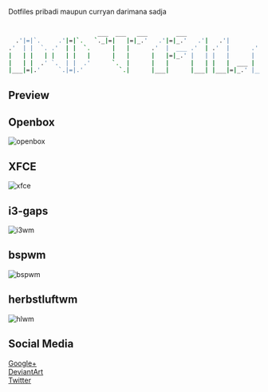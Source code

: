 Dotfiles pribadi maupun curryan darimana sadja

```sh

                         ___  ___   ___        ___                         ___  ___   ___
  .'|=|`.     .'|=|`.   `._|=|   |=|_.'   .'|=|_.'   .'|   .'|        .'|=|_.' |   |=|_.'
.'  | |  `. .'  | |  `.      |   |      .'  |  ___ .'  | .'  |      .'  |  ___ `.  |
|   | |   | |   | |   |      |   |      |   |=|_.' |   | |   |      |   |=|_.'   `.|=|`.
|   | |  .' `.  | |  .'      `.  |      |   |      |   | |   |  ___ |   |  ___  ___  |  `.
|___|=|.'     `.|=|.'          `.|      |___|      |___| |___|=|_.' |___|=|_.'  `._|=|___|

```

## Preview

## Openbox
![openbox](https://orig00.deviantart.net/8df1/f/2018/040/1/d/imitator_by_fikriomar16-dc2mnnj.png)

## XFCE
![xfce](https://orig00.deviantart.net/b506/f/2018/008/8/4/accidentally_ngidol_by_fikriomar16-dbzciec.png)

## i3-gaps
![i3wm](https://orig00.deviantart.net/2c8e/f/2018/029/b/7/play_with_i3_gaps_by_fikriomar16-dc1ircw.png)

## bspwm
![bspwm](https://orig00.deviantart.net/776d/f/2018/037/5/c/_re_make_by_fikriomar16-dc2citp.png)

## herbstluftwm
![hlwm](https://orig00.deviantart.net/af96/f/2018/026/6/8/herbstluftwm_by_fikriomar16-dc1afhg.png)


## Social Media
[Google+](https://plus.google.com/+FikriOmar) <br />
[DeviantArt](http://fikriomar16.deviantart.com) <br />
[Twitter](https://twitter.com/fikriomar16)
